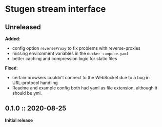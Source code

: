 # Stugen stream interface

## Unreleased
**Added**:
 - config option `reverseProxy` to fix problems with reverse-proxies
 - missing environment variables in the `docker-compose.yaml`
 - better caching and compression logic for static files

**Fixed**:
 - certain browsers couldn't connect to the WebSocket due to a bug in URL-protocol handling
 - Readme and example config both had yaml as file extension, although it should be yml.

## 0.1.0 :: 2020-08-25
**Initial release**
